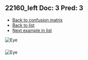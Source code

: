 ## 22160_left Doc: 3 Pred: 3
- [Back to confusion matrix](https://github.com/juliandewit/kaggle_retinopathy/blob/master/matrix.md)
- [Back to list](https://github.com/juliandewit/kaggle_retinopathy/blob/master/lists/33/list.md)
- [Next example in list](https://github.com/juliandewit/kaggle_retinopathy/blob/master/lists/33/22/22502_left.md)

![Eye](https://retinopaty.blob.core.windows.net/size1024/22160_left_3.jpeg)

### 

![Eye]()
